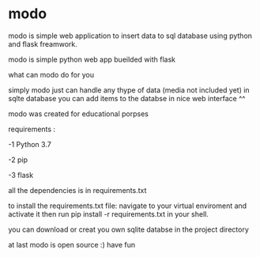 # modo
modo is simple web application to insert data to sql database using python and flask freamwork.


modo is simple python web app bueilded with flask 

what can modo do for you

simply modo just can handle any thype of data (media not included yet) in sqlte database
you can add items to the databse in nice web interface ^^

modo was created for educational porpses 

requirements  :

-1 Python 3.7

-2 pip

-3 flask 

all the dependencies is in requirements.txt

to install the requirements.txt file:
  navigate to your virtual enviroment and activate it then run pip install -r requirements.txt in your shell.
  
you can download or creat you own sqlite databse in the project directory 

at last 
modo is open source :)
have fun
